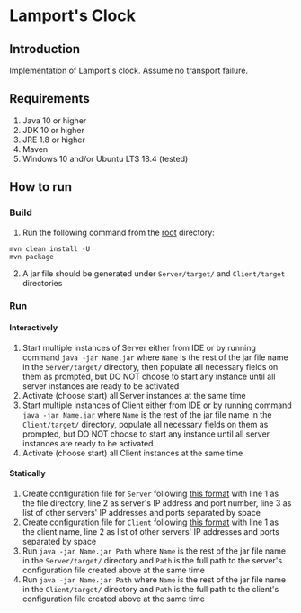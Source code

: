 # Lamport's Clock

## Introduction

Implementation of Lamport's clock. Assume no transport failure.

## Requirements

1. Java 10 or higher
2. JDK 10 or higher
3. JRE 1.8 or higher
4. Maven
5. Windows 10 and/or Ubuntu LTS 18.4 (tested)

## How to run

### Build

1. Run the following command from the [root](.) directory:
```
mvn clean install -U
mvn package
```

2. A jar file should be generated under `Server/target/` and `Client/target` directories

### Run

#### Interactively

1. Start multiple instances of Server either from IDE or by running command `java -jar Name.jar` where `Name` is the rest of the jar file name in the `Server/target/` directory, then populate all necessary fields on them as prompted, but DO NOT choose to start any instance until all server instances are ready to be activated
2. Activate (choose start) all Server instances at the same time
3. Start multiple instances of Client either from IDE or by running command `java -jar Name.jar` where `Name` is the rest of the jar file name in the `Client/target/` directory, populate all necessary fields on them as prompted, but DO NOT choose to start any instance until all server instances are ready to be activated
4. Activate (choose start) all Client instances at the same time

#### Statically

1. Create configuration file for `Server` following [this format](./Server/src/main/resources/Configurations/ServerConfiguration.txt) with line 1 as the file directory, line 2 as server's IP address and port number, line 3 as list of other servers' IP addresses and ports separated by space
2. Create configuration file for `Client` following [this format](./Client/src/main/resources/Configurations/ClientConfiguration.txt) with line 1 as the client name, line 2 as list of other servers' IP addresses and ports separated by space
3. Run `java -jar Name.jar Path` where `Name` is the rest of the jar file name in the `Server/target/` directory and `Path` is the full path to the server's configuration file created above at the same time
4. Run `java -jar Name.jar Path` where `Name` is the rest of the jar file name in the `Client/target/` directory and `Path` is the full path to the client's configuration file created above at the same time
 